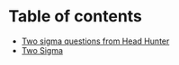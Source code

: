 # Table of contents

* [Two sigma questions from Head Hunter](README.md)
* [Two Sigma](twosigmainterviewnotes.md)

